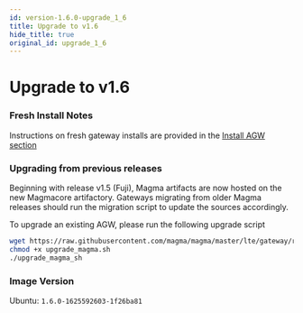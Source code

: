 ```yaml
---
id: version-1.6.0-upgrade_1_6
title: Upgrade to v1.6
hide_title: true
original_id: upgrade_1_6
---
```


# Upgrade to v1.6

### Fresh Install Notes

Instructions on fresh gateway installs are provided in the [Install AGW section](https://magma.github.io/magma/docs/lte/deploy_install)

### Upgrading from previous releases

Beginning with release v1.5 (Fuji), Magma artifacts are now hosted on the new Magmacore artifactory. Gateways migrating from older Magma releases should run the migration script to update the sources accordingly.

To upgrade an existing AGW, please run the following upgrade script

```bash
wget https://raw.githubusercontent.com/magma/magma/master/lte/gateway/release/upgrade_magma.sh
chmod +x upgrade_magma.sh
./upgrade_magma_sh
```

### Image Version

Ubuntu: `1.6.0-1625592603-1f26ba81`
